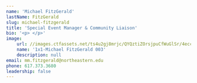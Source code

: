 ```yaml
---
name: 'Michael FitzGerald'
lastName: FitzGerald
slug: michael-fitzgerald
title: 'Special Event Manager & Community Liaison'
bio: '<p> </p>'
image:
    url: //images.ctfassets.net/ts4u2gj8mrjc/QYQztiZOrsjpuCfWuGlSr/4ecc8860c1e8da55c32a172df33e3059/1x1-Michael_FitzGerald_003.jpg
    name: '1x1-Michael FitzGerald 003'
    description: null
email: mm.fitzgerald@northeastern.edu
phone: 617.373.3680
leadership: false
---
```

